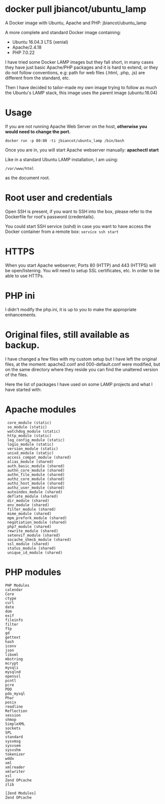 # docker pull jbiancot/ubuntu_lamp
A Docker image with Ubuntu, Apache and PHP: jbiancot/ubuntu_lamp

A more complete and standard Docker image containing:

* Ubuntu 16.04.3 LTS (xenial)
* Apache/2.4.18
* PHP 7.0.22

I have tried some Docker LAMP images but they fall short, in many cases they have just basic Apache/PHP packages and it is hard to extend, or they do not follow conventions, e.g: path for web files (.html, .php, .js) are different from the standard, etc.

Then I have decided to tailor-made my own image trying to follow as much the Ubuntu's LAMP stack, this image uses the parent image (ubuntu:16.04)

# Usage

If you are not running Apache Web Server on the host, **otherwise you would need to change the port.**

`docker run -p 80:80 -ti jbiancot/ubuntu_lamp /bin/bash`

Once you are in, you will start Apache webserver manually: **apachectl start**

Like in a standard Ubuntu LAMP installation, I am using:

`/var/www/html`

as the document root.

# Root user and credentials

Open SSH is present, if you want to SSH into the box, please refer to the Dockerfile for root's password (credentails).

You could start SSH service (sshd) in case you want to have access the Docker container from a remote box:
`service ssh start`

# HTTPS

When you start Apache webserver, Ports 80 (HTTP) and 443 (HTTPS) will be open/listening. You will need to setup SSL certificates, etc. In order to be able to use HTTPs.

# PHP ini

I didn't modify the php.ini, it is up to you to make the appropriate enhancements.

# Original files, still available as backup.

I have changed a few files with my custom setup but I have left the original files, at the moment: apache2.conf and 000-default.conf were modified, but on the same directory where they reside you can find the unaltered version of the files.

Here the list of packages I have used on some LAMP projects and what I have started with:

# Apache modules
```
 core_module (static)
 so_module (static)
 watchdog_module (static)
 http_module (static)
 log_config_module (static)
 logio_module (static)
 version_module (static)
 unixd_module (static)
 access_compat_module (shared)
 alias_module (shared)
 auth_basic_module (shared)
 authn_core_module (shared)
 authn_file_module (shared)
 authz_core_module (shared)
 authz_host_module (shared)
 authz_user_module (shared)
 autoindex_module (shared)
 deflate_module (shared)
 dir_module (shared)
 env_module (shared)
 filter_module (shared)
 mime_module (shared)
 mpm_prefork_module (shared)
 negotiation_module (shared)
 php7_module (shared)
 rewrite_module (shared)
 setenvif_module (shared)
 socache_shmcb_module (shared)
 ssl_module (shared)
 status_module (shared)
 unique_id_module (shared)
```

# PHP modules
```
PHP Modules
calendar
Core
ctype
curl
date
dom
exif
fileinfo
filter
ftp
gd
gettext
hash
iconv
json
libxml
mbstring
mcrypt
mysqli
mysqlnd
openssl
pcntl
pcre
PDO
pdo_mysql
Phar
posix
readline
Reflection
session
shmop
SimpleXML
sockets
SPL
standard
sysvmsg
sysvsem
sysvshm
tokenizer
wddx
xml
xmlreader
xmlwriter
xsl
Zend OPcache
zlib

[Zend Modules]
Zend OPcache
```
